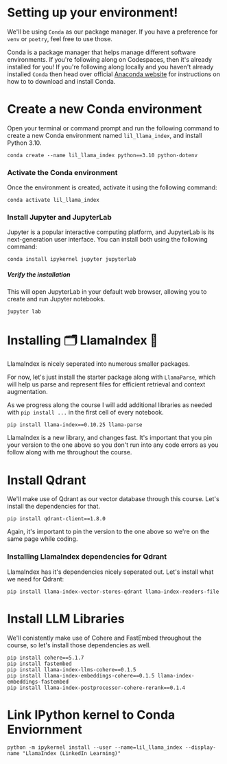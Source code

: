 # Setting up your environment!

We'll be using `Conda` as our package manager. If you have a preference for `venv` or `poetry`, feel free to use those.

Conda is a package manager that helps manage different software environments. If you're following along on Codespaces, then it's already installed for you! If you're following along locally and you haven't already installed `Conda` then head over official [Anaconda website](https://www.anaconda.com/products/individual) for instructions on how to to download and install Conda.

# Create a new Conda environment

Open your terminal or command prompt and run the following command to create a new Conda environment named `lil_llama_index`, and install Python 3.10.

```
conda create --name lil_llama_index python==3.10 python-dotenv
```

### Activate the Conda environment

Once the environment is created, activate it using the following command:

```
conda activate lil_llama_index
```

### Install Jupyter and JupyterLab

Jupyter is a popular interactive computing platform, and JupyterLab is its next-generation user interface. You can install both using the following command:

```
conda install ipykernel jupyter jupyterlab
```

##### Verify the installation

This will open JupyterLab in your default web browser, allowing you to create and run Jupyter notebooks.

```
jupyter lab
```

# Installing 🗂️ LlamaIndex 🦙

LlamaIndex is nicely seperated into numerous smaller packages. 

For now, let's just install the starter package along with `LlamaParse`, which will help us parse and represent files for efficient retrieval and context augmentation. 

As we progress along the course I will add additional libraries as needed with `pip install ...` in the first cell of every notebook.


```
pip install llama-index==0.10.25 llama-parse
```

LlamaIndex is a new library, and changes fast. It's important that you pin your version to the one above so you don't run into any code errors as you follow along with me throughout the course.

# Install Qdrant

We'll make use of Qdrant as our vector database through this course. Let's install the dependencies for that.

```
pip install qdrant-client==1.8.0
```

Again, it's important to pin the version to the one above so we're on the same page while coding.

### Installing LlamaIndex dependencies for Qdrant

LlamaIndex has it's dependencies nicely seperated out. Let's install what we need for Qdrant:

```
pip install llama-index-vector-stores-qdrant llama-index-readers-file
```

# Install LLM Libraries

We'll conistently make use of Cohere and FastEmbed throughout the course, so let's install those dependencies as well.

```
pip install cohere==5.1.7
pip install fastembed
pip install llama-index-llms-cohere==0.1.5 
pip install llama-index-embeddings-cohere==0.1.5 llama-index-embeddings-fastembed
pip install llama-index-postprocessor-cohere-rerank==0.1.4 
```

# Link IPython kernel to Conda Enviornment

```
python -m ipykernel install --user --name=lil_llama_index --display-name "LlamaIndex (LinkedIn Learning)"
```